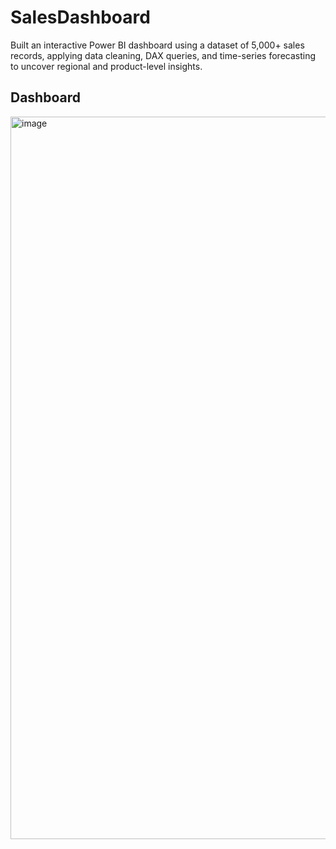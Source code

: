 # SalesDashboard

Built an interactive Power BI dashboard using a dataset of 5,000+ sales records, applying data cleaning, DAX queries, and time-series forecasting to uncover regional and product-level insights.


## Dashboard

<img width="2000" height="1156" alt="image" src="https://github.com/user-attachments/assets/9ac3249c-8d47-4894-95d7-11e3cd6241dd" />
